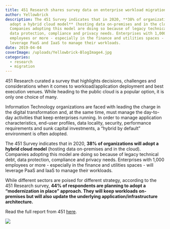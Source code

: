 ```yaml
---
title: 451 Research shares survey data on enterprise workload migration
author: Yellowbrick
description: The 451 Survey indicates that in 2020, **38% of organizations will
  adopt a hybrid cloud model** (hosting data on-premises and in the cloud).
  Companies adopting this model are doing so because of legacy technical debt,
  data protection, compliance and privacy needs. Enterprises with 1,000
  employees or more - especially in the finance and utilities spaces - will
  leverage PaaS and IaaS to manage their workloads.
date: 2019-04-04
coverImage: /uploads/Yellowbrick-BlogImage4.jpg
categories:
  - research
  - migration
---
```


451 Research curated a survey that highlights decisions, challenges and considerations when it comes to workload/application deployment and best execution venues. While heading to the public cloud is a popular option, it is only one choice of many.

Information Technology organizations are faced with leading the charge in the digital transformation and, at the same time, must manage the day-to-day activities that keep enterprises running. In order to manage application characteristics, end-user profiles, data locality, security, performance requirements and sunk capital investments, a “hybrid by default” environment is often adopted.

The 451 Survey indicates that in 2020, **38% of organizations will adopt a hybrid cloud model** (hosting data on-premises and in the cloud). Companies adopting this model are doing so because of legacy technical debt, data protection, compliance and privacy needs. Enterprises with 1,000 employees or more - especially in the finance and utilities spaces - will leverage PaaS and IaaS to manage their workloads.

While different sectors are poised for different strategy, according to the 451 Research survey, **44% of respondents are planning to adopt a “modernization in place” approach. They will keep workloads on-premises but will also update the underlying application/infrastructure architecture.**

Read the full report from 451 [here](https://go.yellowbrick.com/451_Research_Paper_Workload_Migration.html).

[![](/uploads/blog-451_Reprint_Workloads_Migration-JPEG-232x300.jpg)](https://go.yellowbrick.com/451_Research_Paper_Workload_Migration.html)
